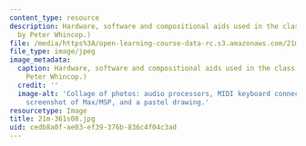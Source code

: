 ```yaml
---
content_type: resource
description: Hardware, software and compositional aids used in the class. (Photos
  by Peter Whincop.)
file: /media/https%3A/open-learning-course-data-rc.s3.amazonaws.com/21m-361-composing-with-computers-i-electronic-music-composition-spring-2008/cedb8a0fae03ef39376b836c4f04c3ad_21m-361s08.jpg
file_type: image/jpeg
image_metadata:
  caption: Hardware, software and compositional aids used in the class. (Photos by
    Peter Whincop.)
  credit: ''
  image-alt: 'Collage of photos: audio processors, MIDI keyboard connected to computer,
    screenshot of Max/MSP, and a pastel drawing.'
resourcetype: Image
title: 21m-361s08.jpg
uid: cedb8a0f-ae03-ef39-376b-836c4f04c3ad
---
```

